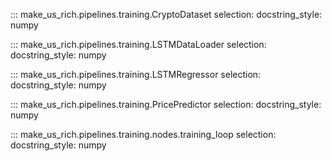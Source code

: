 ::: make_us_rich.pipelines.training.CryptoDataset
    selection:
        docstring_style: numpy

::: make_us_rich.pipelines.training.LSTMDataLoader
    selection:
        docstring_style: numpy

::: make_us_rich.pipelines.training.LSTMRegressor
    selection:
        docstring_style: numpy

::: make_us_rich.pipelines.training.PricePredictor
    selection:
        docstring_style: numpy

::: make_us_rich.pipelines.training.nodes.training_loop
    selection:
        docstring_style: numpy